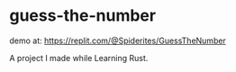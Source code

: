 # guess-the-number
demo at: https://replit.com/@Spiderites/GuessTheNumber

A project I made while Learning Rust. 
